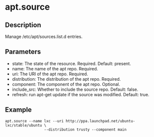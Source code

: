 # apt.source

## Description

Manage /etc/apt/sources.list.d entries.

## Parameters

* state: The state of the resource. Required. Default: present.
* name: The name of the apt repo. Required.
* uri: The URI of the apt repo. Required.
* distribution: The distribution of the apt repo. Required.
* component: The component of the apt repo. Optional.
* include_src: Whether to include the source repo. Default: false.
* refresh: run apt-get update if the source was modified. Default: true.

## Example

```shell
apt.source --name lxc --uri http://ppa.launchpad.net/ubuntu-lxc/stable/ubuntu \
                  --distribution trusty --component main
```

